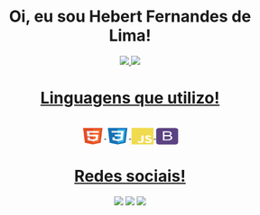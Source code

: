 <h1 align="center">Oi, eu sou Hebert Fernandes de Lima!</h1>

<div align="center">
  <a href="https://github.com/hebertdelima13">
  <img height="180em" src="https://github-readme-stats.vercel.app/api?username=hebertdelima13&show_icons=true&theme=dark&include_all_commits=true&count_private=true"/>
  <img height="180em" src="https://github-readme-stats.vercel.app/api/top-langs/?username=hebertdelima13&layout=compact&langs_count=7&theme=dark"/>
</div>
  
  ##
  
  <h1 align="center">Linguagens que utilizo!</h1>
  
  <div style="display: inline_block" align="center"><br>
  <img align="center" alt="Hebert-HTML" height="30" width="40" src="https://raw.githubusercontent.com/devicons/devicon/master/icons/html5/html5-original.svg">
  <img align="center" alt="Hebert-CSS" height="30" width="40" src="https://raw.githubusercontent.com/devicons/devicon/master/icons/css3/css3-original.svg">
  <img align="center" alt="Hebert-Js" height="30" width="40" src="https://raw.githubusercontent.com/devicons/devicon/master/icons/javascript/javascript-plain.svg">
  <img align="center" alt="Hebert-Bootstrap" height="30" width="40" src="https://raw.githubusercontent.com/devicons/devicon/master/icons/bootstrap/bootstrap-plain.svg">
</div>
  
  ##
  
   <h1 align="center">Redes sociais!</h1>
  
  <div align="center"> 
  <a href="https://instagram.com/hebertfernandes13" target="_blank"><img src="https://img.shields.io/badge/-Instagram-%23E4405F?style=for-the-badge&logo=instagram&logoColor=white" target="_blank"></a>
 	<a href = "mailto:hebertdelima13@gmail.com"><img src="https://img.shields.io/badge/-Gmail-%23333?style=for-the-badge&logo=gmail&logoColor=white" target="_blank"></a>
  <a href="https://www.linkedin.com/in/hebert-fernandes-de-lima-8b8913210/" target="_blank"><img src="https://img.shields.io/badge/-LinkedIn-%230077B5?style=for-the-badge&logo=linkedin&logoColor=white" target="_blank"></a> 
 
 
 
</div>
